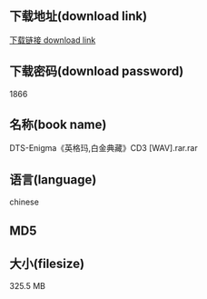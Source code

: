 ## 下载地址(download link)
[下载链接 download link](https://tutu365.netlify.app/?s=DTS-Enigma%E3%80%8A%E8%8B%B1%E6%A0%BC%E7%8E%9B%2C%E7%99%BD%E9%87%91%E5%85%B8%E8%97%8F%E3%80%8BCD3+%5BWAV%5D.rar)

## 下载密码(download password)
1866

## 名称(book name)
DTS-Enigma《英格玛,白金典藏》CD3 [WAV].rar.rar

## 语言(language)
chinese

## MD5


## 大小(filesize)
325.5 MB
